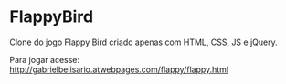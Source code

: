 # FlappyBird
Clone do jogo Flappy Bird criado apenas com HTML, CSS, JS e jQuery. 

Para jogar acesse: http://gabrielbelisario.atwebpages.com/flappy/flappy.html
